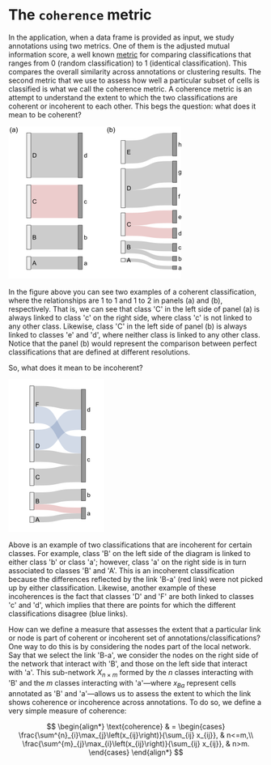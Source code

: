 # The `coherence` metric

In the application, when a data frame is provided as input, we study annotations using two metrics. One of them is the adjusted mutual information score, a well known [metric](https://en.wikipedia.org/wiki/Adjusted_mutual_information) for comparing classifications that ranges from 0 (random classification) to 1 (identical classification). This compares the overall similarity across annotations or clustering results. The second metric that we use to assess how well a particular subset of cells is classified is what we call the coherence metric. A coherence metric is an attempt to understand the extent to which the two classifications are coherent or incoherent to each other. This begs the question: what does it mean to be coherent?

![](./coherent.png)

In the figure above you can see two examples of a coherent classification, where the relationships are 1 to 1 and 1 to 2 in panels (a) and (b), respectively. That is, we can see that class 'C' in the left side of panel (a) is always linked to class 'c' on the right side, where class 'c' is not linked to any other class. Likewise, class 'C' in the left side of panel (b) is always linked to classes 'e' and 'd', where neither class is linked to any other class. Notice that the panel (b) would represent the comparison between perfect classifications that are defined at different resolutions. 

So, what does it mean to be incoherent?

![](./incoherent.png)

Above is an example of two classifications that are incoherent for certain classes. For example, class 'B' on the left side of the diagram is linked to either class 'b' or class 'a'; however, class 'a' on the right side is in turn associated to classes 'B' and 'A'. This is an incoherent classification because the differences reflected by the link 'B-a' (red link) were not picked up by either classification. Likewise, another example of these incoherences is the fact that classes 'D' and 'F' are both linked to classes 'c' and 'd', which implies that there are points for which the different classifications disagree (blue links).

How can we define a measure that assesses the extent that a particular link or node is part of coherent or incoherent set of annotations/classifications? One way to do this is by considering the nodes part of the local network. Say that we select the link 'B-a', we consider the nodes on the right side of the network that interact with 'B', and those on the left side that interact with 'a'. This sub-network $X_{n \times m}$ formed by the $n$ classes interacting with 'B' and the $m$ classes interacting with 'a'&mdash;where $x_{Ba}$ represent cells annotated as 'B' and 'a'&mdash;allows us to assess the extent to which the link shows coherence or incoherence across annotations. To do so, we define a very simple measure of coherence: 

$$
\begin{align*}
\text{coherence} & = \begin{cases}
                \frac{\sum^{n}_{i}\max_{j}\left(x_{ij}\right)}{\sum_{ij} x_{ij}}, & n<=m,\\
                 \frac{\sum^{m}_{j}\max_{i}\left(x_{ij}\right)}{\sum_{ij} x_{ij}}, & n>m.
                    \end{cases}
\end{align*}
$$

